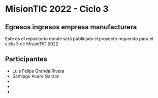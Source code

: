 # MisionTIC 2022 - Ciclo 3

## Egresos ingresos empresa manufacturera

Este es el repositorio donde será publicado el proyecto requerido para el ciclo 3 de MisionTIC 2022.


## Participantes

- Luis Felipe Granda Rivera
- Santiago Acero Garzon
- 
- 
-

